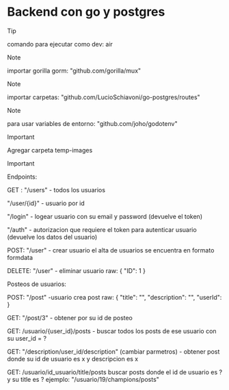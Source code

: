 # Backend con go y postgres

> [!TIP]
>comando para ejecutar como dev:
air 

> [!NOTE]
>importar gorilla gorm:
"github.com/gorilla/mux"

> [!NOTE]
>importar carpetas: 
"github.com/LucioSchiavoni/go-postgres/routes"

> [!NOTE]
>para usar variables de entorno: 
"github.com/joho/godotenv"

> [!IMPORTANT]
>Agregar carpeta temp-images

> [!IMPORTANT]
>Endpoints: 

GET :
"/users"  - todos los usuarios

"/user/{id}"  - usuario por id

"/login" - logear usuario con su email y password (devuelve el token)

"/auth" - autorizacion que requiere el token para autenticar usuario (devuelve los datos del usuario)


POST:
"/user" - crear usuario 
el alta de usuarios se encuentra en formato formdata

DELETE:
"/user" - eliminar usuario 
raw:
{
    "ID": 1
}


Posteos de usuarios:

POST:
"/post" -usuario crea post
raw:
{
    "title": "",
    "description": "",
    "userId": 
}

GET:
"/post/3"  - obtener por su id de posteo

GET:
/usuario/{user_id}/posts  - buscar todos los posts de ese usuario con su user_id = ?

GET:
"/description/user_id/description" (cambiar parmetros) - obtener post donde su id de usuario es x y descripcion es x

GET:
/usuario/id_usuario/title/posts  buscar posts donde el id de usuario es ? y su title es ? 
ejemplo:
"/usuario/19/champions/posts"  
